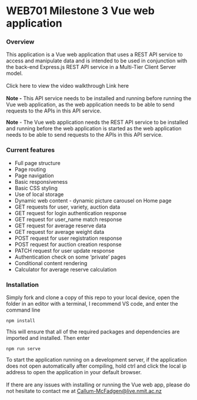 # WEB701 Milestone 3 Vue web application

### Overview
This application is a  Vue web application that uses a REST API service to access and manipulate data and is intended to be used in conjunction with the back-end Express.js REST API service in a Multi-Tier Client Server model.
<br />
<br />
Click here to view the video walkthrough
Link here
<br />
<br />
<b>Note -</b> This API service needs to be installed and running before running the Vue web application, as the web application needs to be able to send requests to the APIs in this API service.

<b>Note</b> - The Vue web application needs the REST API service to be installed and running before the web application is started as the web application needs to be able to send requests to the APIs in this API service.

### Current features
<ul>
  <li>Full page structure</li>
  <li>Page routing</li>
  <li>Page navigation</li>
  <li>Basic responsiveness</li>
  <li>Basic CSS styling</li>
  <li>Use of local storage</li>
  <li>Dynamic web content - dynamic picture carousel on Home page</li> 
  <li>GET requests for user, variety, auction data</li>
  <li>GET request for login authentication response</li>
  <li>GET request for user_name match response</li>
  <li>GET request for average reserve data</li>
  <li>GET request for average weight data</li>
  <li>POST request for user registration response</li>
  <li>POST request for auction creation response</li>
  <li>PATCH request for user update response</li>
  <li>Authentication check on some ‘private’ pages</li>
  <li>Conditional content rendering</li>
  <li>Calculator for average reserve calculation</li>
</ul>

### Installation
Simply fork and clone a copy of this repo to your local device, open the folder in an editor with a terminal, I recommend VS code, and enter the command line 
```
npm install
```
This will ensure that all of the required packages and dependencies are imported and installed.  Then enter
```
npm run serve
```
To start the application running on a development server,  if the application does not open automatically after compiling, hold ctrl and click the local ip address to open the application in your default browser.
<br />
<br />
If there are any issues with installing or running the Vue web app, please do not hesitate to contact me at Callum-McFadgen@live.nmit.ac.nz
